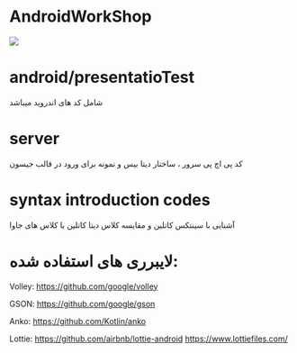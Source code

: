# AndroidWorkShop
![](https://developer.android.com/static/images/kotlin/hero.svg)



# android/presentatioTest
شامل کد های اندروید میباشد 

# server
کد پی اچ پی سرور ، ساختار دیتا بیس و نمونه برای ورود در قالب جیسون

# syntax introduction codes
آشنایی با سینتکس کاتلین و مقایسه کلاس دیتا کاتلین با کلاس های جاوا


# لایبرری های استفاده شده:
Volley:
https://github.com/google/volley

GSON:
https://github.com/google/gson

Anko:
https://github.com/Kotlin/anko

Lottie:
https://github.com/airbnb/lottie-android
https://www.lottiefiles.com/
